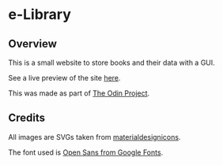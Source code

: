 # e-Library

## Overview

This is a small website to store books and their data with a GUI.

See a live preview of the site [here](https://charlie-daniels.github.io/library/).

This was made as part of [The Odin Project](https://www.theodinproject.com/about).

## Credits

All images are SVGs taken from [materialdesignicons](https://materialdesignicons.com).

The font used is [Open Sans from Google Fonts](https://fonts.google.com/specimen/Open+Sans).
